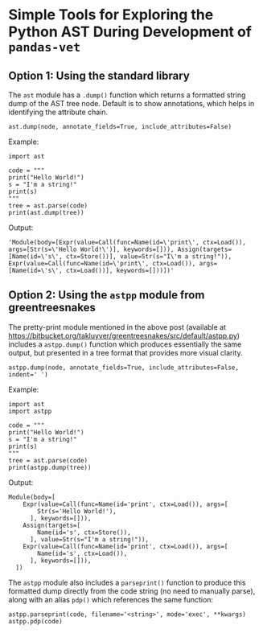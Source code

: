 # Simple Tools for Exploring the Python AST During Development of `pandas-vet`

## Option 1: Using the standard library

The `ast` module has a `.dump()` function which returns a formatted string dump of the AST tree node. Default is to show annotations, which helps in identifying the attribute chain.

```ast.dump(node, annotate_fields=True, include_attributes=False)```

Example:

```
import ast

code = """
print("Hello World!")
s = "I'm a string!"
print(s)
"""
tree = ast.parse(code)
print(ast.dump(tree))
```

Output:

```
'Module(body=[Expr(value=Call(func=Name(id=\'print\', ctx=Load()), args=[Str(s=\'Hello World!\')], keywords=[])), Assign(targets=[Name(id=\'s\', ctx=Store())], value=Str(s="I\'m a string!")), Expr(value=Call(func=Name(id=\'print\', ctx=Load()), args=[Name(id=\'s\', ctx=Load())], keywords=[]))])'
```

## Option 2: Using the `astpp` module from greentreesnakes

The pretty-print module mentioned in the above post (available at https://bitbucket.org/takluyver/greentreesnakes/src/default/astpp.py) includes a `astpp.dump()` function which produces essentially the same output, but presented in a tree format that provides more visual clarity.

```astpp.dump(node, annotate_fields=True, include_attributes=False, indent=' ')```

Example:
```
import ast
import astpp
 
code = """
print("Hello World!")
s = "I'm a string!"
print(s)
"""
tree = ast.parse(code)
print(astpp.dump(tree))
```

Output:
```
Module(body=[
    Expr(value=Call(func=Name(id='print', ctx=Load()), args=[
        Str(s='Hello World!'),
      ], keywords=[])),
    Assign(targets=[
        Name(id='s', ctx=Store()),
      ], value=Str(s="I'm a string!")),
    Expr(value=Call(func=Name(id='print', ctx=Load()), args=[
        Name(id='s', ctx=Load()),
      ], keywords=[])),
  ])
```

The `astpp` module also includes a `parseprint()` function to produce this formatted dump directly from the code string (no need to manually parse), along with an alias `pdp()` which references the same function:

```astpp.parseprint(code, filename='<string>', mode='exec', **kwargs)```
```astpp.pdp(code)```
